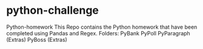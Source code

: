 # python-challenge
Python-homework
This Repo contains the Python homework that have been completed using Pandas and Regex.
Folders:
  PyBank
  PyPoll
  PyParagraph (Extras)
  PyBoss (Extras)
